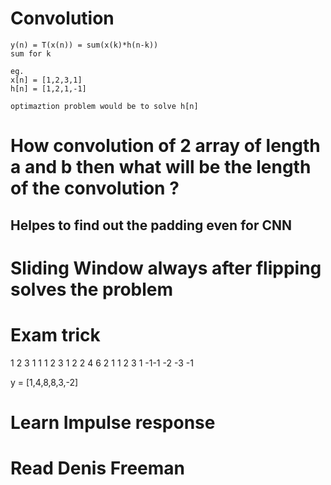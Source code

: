 # Convolution 
	y(n) = T(x(n)) = sum(x(k)*h(n-k))
	sum for k 

	eg. 
	x[n] = [1,2,3,1]
	h[n] = [1,2,1,-1]

	optimaztion problem would be to solve h[n]


# How convolution of 2 array of length a and b then what will be the length of the convolution ? 

## Helpes to find out the padding even for CNN

# Sliding Window always after flipping solves the problem 

# Exam trick 
   1  2  3  1
 1 1  2  3  1
 2 2  4  6  2
 1 1  2  3  1
-1-1 -2 -3 -1

y = [1,4,8,8,3,-2]

# Learn Impulse response

# Read Denis Freeman 


